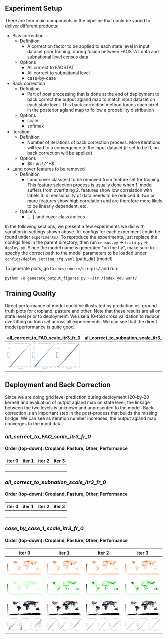 ## Experiment Setup

There are four main components in the pipeline that could be varied to deliver different products:
* Bias correction
  * Definition
    * A correction factor to be applied to each state level in input dataset prior training, during fusion between FAOSTAT data and subnational level census data
  * Options
    * All correct to FAOSTAT 
    * All correct to subnational level
    * case-by-case
* Back correction 
  * Definition
    * Part of post processing that is done at the end of deployment to back correct the output agland map to match input dataset on each state level. This back correction method forces each pixel in the posterior agland map to follow a probability distribution 
  * Options
    * scale 
    * softmax
* Iteration
  * Definition
    * Number of iterations of back correction process. More iterations will lead to a convergence to the input dataset (if set to be 0, no back correction will be applied)
  * Options
    * $itr \in \Z^+$
* Land cover features to be removed
  * Definition
    * Land cover class(es) to be removed from feature set for training. This feature selection process is usually done when 1. model suffers from overfitting 2. features show low correlation with labels 3. dimensionality of data needs to be reduced 4. two or more features show high correlation and are therefore more likely to be linearly dependent, etc. 
  * Options
    * [...] land cover class indices

In the following sections, we present a few experiments we did with variation in settings shown above. All configs for each experiment could be found under ```experiments/```. To reproduce the experiments, just replace the configs files in  the parent directory, then run ```census.py``` -> ```train.py``` -> ```deploy.py```. Since the model name is generated "on the fly", make sure to specify the correct path to the model parameters to be loaded under ```configs/deploy_setting_cfg.yaml``` [path_dir] [model].

To generate plots, go to ```docs/source/scripts/``` and run:
```
python -u generate_output_figures.py --itr /index you want/
```

## Training Quality
Direct performance of model could be illustrated by prediction vs. ground truth plots for cropland, pasture and other. Note that these results are all on state level prior to deployment. We use a 10-fold cross validation to reduce overfitting on train set across all experiements. We can see that the direct model performance is quite good.  

| all_correct_to_FAO_scale_itr3_fr_0  | all_correct_to_subnation_scale_itr3_fr_0  | case_by_case_1_scale_itr3_fr_0  |
|---|---|---|
| ![raw_perf1](../docs/source/_static/img/model_outputs/all_correct_to_FAO_scale_itr3_fr_0/pred_vs_ground_truth_fig.png) |   | ![raw_perf3](../docs/source/_static/img/model_outputs/case_by_case_1_scale_itr3_fr_0/pred_vs_ground_truth_fig.png) |


## Deployment and Back Correction 
Since we are doing grid level prediction during deployment (20-by-20 kernel) and evaluation of output agland map on state level, the linkage between the two levels is unknown and unpresented to the model. Back correction is an important step in the post-process that builds the missing bridge. We can see as iteration number increases, the output agland map converges to the input data. 

### *all_correct_to_FAO_scale_itr3_fr_0*
#### Order (top-down): Cropland, Pasture, Other, Performance
| iter 0  | iter 1 | iter 2 | iter 3 |
|---|---|---|---|
|   |   |   |   |
|   |   |   |   |
|   |   |   |   |
|   |   |   |   |


### *all_correct_to_subnation_scale_itr3_fr_0*
#### Order (top-down): Cropland, Pasture, Other, Performance
| iter 0  | iter 1 | iter 2 | iter 3 |
|---|---|---|---|
|   |   |   |   |
|   |   |   |   |
|   |   |   |   |
|   |   |   |   |


### *case_by_case_1_scale_itr3_fr_0*
#### Order (top-down): Cropland, Pasture, Other, Performance
| iter 0  | iter 1 | iter 2 | iter 3 |
|---|---|---|---|
| ![cropland_map_itr0_3](../docs/source/_static/img/model_outputs/case_by_case_1_scale_itr3_fr_0/output_0_cropland.png)  | ![cropland_map_itr1_3](../docs/source/_static/img/model_outputs/case_by_case_1_scale_itr3_fr_0/output_1_cropland.png)  | ![cropland_map_itr2_3](../docs/source/_static/img/model_outputs/case_by_case_1_scale_itr3_fr_0/output_2_cropland.png) | ![cropland_map_itr3_3](../docs/source/_static/img/model_outputs/case_by_case_1_scale_itr3_fr_0/output_3_cropland.png) |
| ![pasture_map_itr0_3](../docs/source/_static/img/model_outputs/case_by_case_1_scale_itr3_fr_0/output_0_pasture.png)  | ![pasture_map_itr1_3](../docs/source/_static/img/model_outputs/case_by_case_1_scale_itr3_fr_0/output_1_pasture.png)  | ![pasture_map_itr2_3](../docs/source/_static/img/model_outputs/case_by_case_1_scale_itr3_fr_0/output_2_pasture.png) | ![pasture_map_itr3_3](../docs/source/_static/img/model_outputs/case_by_case_1_scale_itr3_fr_0/output_3_pasture.png) |
| ![other_map_itr0_3](../docs/source/_static/img/model_outputs/case_by_case_1_scale_itr3_fr_0/output_0_other.png)  | ![other_map_itr1_3](../docs/source/_static/img/model_outputs/case_by_case_1_scale_itr3_fr_0/output_1_other.png)  | ![other_map_itr2_3](../docs/source/_static/img/model_outputs/case_by_case_1_scale_itr3_fr_0/output_2_other.png) | ![other_map_itr3_3](../docs/source/_static/img/model_outputs/case_by_case_1_scale_itr3_fr_0/output_3_other.png) |
| ![perf_itr0_3](../docs/source/_static/img/model_outputs/case_by_case_1_scale_itr3_fr_0/pred_vs_ground_truth_fig_0.png)  | ![perf_itr1_3](../docs/source/_static/img/model_outputs/case_by_case_1_scale_itr3_fr_0/pred_vs_ground_truth_fig_1.png)  | ![perf_itr2_3](../docs/source/_static/img/model_outputs/case_by_case_1_scale_itr3_fr_0/pred_vs_ground_truth_fig_2.png)  | ![perf_itr3_3](../docs/source/_static/img/model_outputs/case_by_case_1_scale_itr3_fr_0/pred_vs_ground_truth_fig_3.png) |






